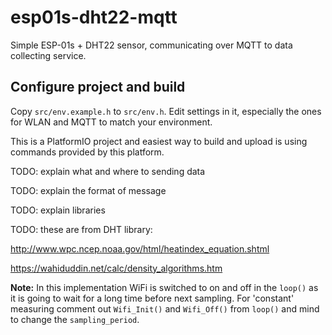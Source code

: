 # esp01s-dht22-mqtt
Simple ESP-01s + DHT22 sensor, communicating over MQTT to data collecting service.

## Configure project and build

Copy `src/env.example.h` to `src/env.h`. Edit settings in it, especially the ones for WLAN and MQTT to match your environment. 

This is a PlatformIO project and easiest way to build and upload is using commands provided by this platform.

TODO: explain what and where to sending data

TODO: explain the format of message

TODO: explain libraries


TODO: these are from DHT library:

http://www.wpc.ncep.noaa.gov/html/heatindex_equation.shtml

https://wahiduddin.net/calc/density_algorithms.htm

**Note:** In this implementation WiFi is switched to on and off in the ```loop()``` as it is going to wait for a long time before next sampling. 
For 'constant' measuring comment out ```Wifi_Init()``` and ```Wifi_Off()``` from ```loop()``` and mind to change the ```sampling_period```.

